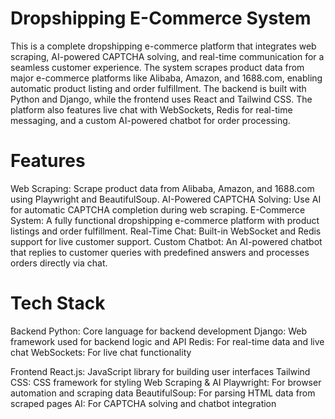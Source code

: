 # Dropshipping E-Commerce System

This is a complete dropshipping e-commerce platform that integrates web scraping, AI-powered CAPTCHA solving, and real-time communication for a seamless customer experience. The system scrapes product data from major e-commerce platforms like Alibaba, Amazon, and 1688.com, enabling automatic product listing and order fulfillment. The backend is built with Python and Django, while the frontend uses React and Tailwind CSS. The platform also features live chat with WebSockets, Redis for real-time messaging, and a custom AI-powered chatbot for order processing.


# Features

Web Scraping: Scrape product data from Alibaba, Amazon, and 1688.com using Playwright and BeautifulSoup.
AI-Powered CAPTCHA Solving: Use AI for automatic CAPTCHA completion during web scraping.
E-Commerce System: A fully functional dropshipping e-commerce platform with product listings and order fulfillment.
Real-Time Chat: Built-in WebSocket and Redis support for live customer support.
Custom Chatbot: An AI-powered chatbot that replies to customer queries with predefined answers and processes orders directly via chat.

# Tech Stack

Backend
Python: Core language for backend development
Django: Web framework used for backend logic and API
Redis: For real-time data and live chat
WebSockets: For live chat functionality

Frontend
React.js: JavaScript library for building user interfaces
Tailwind CSS: CSS framework for styling
Web Scraping & AI
Playwright: For browser automation and scraping data
BeautifulSoup: For parsing HTML data from scraped pages
AI: For CAPTCHA solving and chatbot integration
